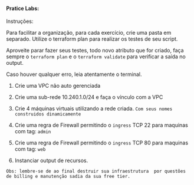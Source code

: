 #### Pratice Labs:

Instruções:

Para facilitar a organização, para cada exercício, crie uma pasta em separado. Utilize o terraform plan para realizar os testes de seu script.

Aproveite parar fazer seus testes, todo novo atributo que for criado, faça sempre o `terraform plan` e o `terraform validate` para verificar a saída no output.

Caso houver qualquer erro, leia atentamente o terminal.

1. Crie uma VPC não auto gerenciada

2. Crie uma sub-rede 10.240.1.0/24 e faça o vínculo com a VPC

3. Crie 4 máquinas virtuais utilizando a rede criada. `Com seus nomes construidos dinamicamente`

4. Crie uma regra de Firewall permitindo o `ingress` TCP 22 para maquinas com tag: `admin`

5. Crie uma regra de Firewall permitindo o `ingress` TCP 80 para maquinas com tag: `web`

6. Instanciar output de recursos.

`
Obs: lembre-se de ao final destruir sua infraestrutura  por questões de billing e manutenção sadia da sua free tier.
`